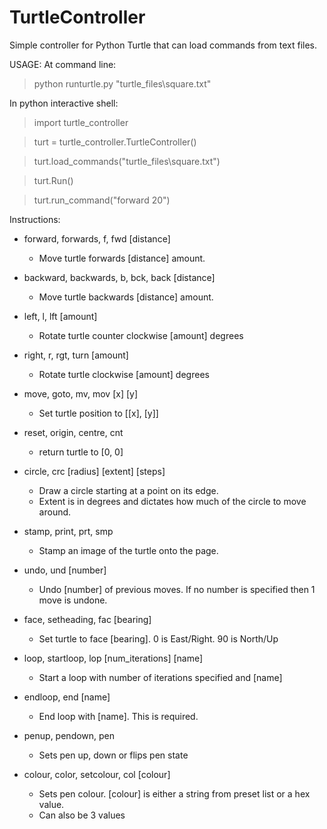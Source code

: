 # TurtleController
Simple controller for Python Turtle that can load commands from text files.

USAGE:
At command line:
> python runturtle.py "turtle_files\\square.txt"

In python interactive shell:
> import turtle_controller

> turt = turtle_controller.TurtleController()

> turt.load_commands("turtle_files\\square.txt")

> turt.Run()

> turt.run_command("forward 20")


Instructions:

- forward, forwards, f, fwd [distance]

  - Move turtle forwards [distance] amount.

- backward, backwards, b, bck, back [distance]

  - Move turtle backwards [distance] amount.

- left, l, lft [amount]

  - Rotate turtle counter clockwise [amount] degrees

- right, r, rgt, turn [amount]

  - Rotate turtle clockwise [amount] degrees

- move, goto, mv, mov [x] [y]

  - Set turtle position to [[x], [y]]

- reset, origin, centre, cnt

  - return turtle to [0, 0]

- circle, crc [radius] [extent] [steps]

  - Draw a circle starting at a point on its edge.
  - Extent is in degrees and dictates how much of the circle to move around.

- stamp, print, prt, smp  

  - Stamp an image of the turtle onto the page.

- undo, und [number]

  - Undo [number] of previous moves. If no number is specified then 1 move is undone.

- face, setheading, fac [bearing]

  - Set turtle to face [bearing]. 0 is East/Right. 90 is North/Up

- loop, startloop, lop [num_iterations] [name]

  - Start a loop with number of iterations specified and [name]

- endloop, end [name]

  - End loop with [name]. This is required.

- penup, pendown, pen

  - Sets pen up, down or flips pen state

- colour, color, setcolour, col [colour]

  - Sets pen colour. [colour] is either a string from preset list or a hex value.
  - Can also be 3 values
